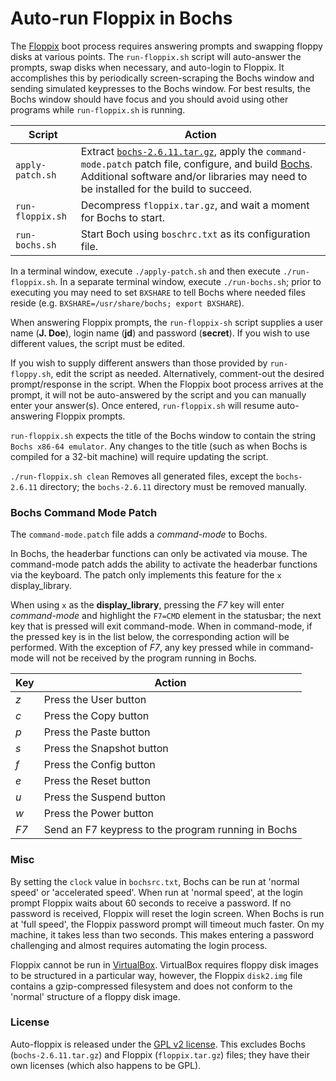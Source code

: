 # Auto-run Floppix in Bochs #

The [Floppix](http://floppix.com/) boot process requires answering prompts and
swapping floppy disks at various points. The `run-floppix.sh` script will
auto-answer the prompts, swap disks when necessary, and auto-login to Floppix.
It accomplishes this by periodically screen-scraping the Bochs window and
sending simulated keypresses to the Bochs window. For best results, the Bochs
window should have focus and you should avoid using other programs while
`run-floppix.sh` is running.

Script | Action
-------|----
`apply-patch.sh` | Extract [`bochs-2.6.11.tar.gz`](https://sourceforge.net/projects/bochs/files/bochs/2.6.11/bochs-2.6.11.tar.gz/download), apply the `command-mode.patch` patch file, configure, and build [Bochs](http://bochs.sourceforge.net/). Additional software and/or libraries may need to be installed for the build to succeed.
`run-floppix.sh` | Decompress `floppix.tar.gz`, and wait a moment for Bochs to start.
`run-bochs.sh` | Start Boch using `boschrc.txt` as its configuration file.

In a terminal window, execute `./apply-patch.sh` and then execute
`./run-floppix.sh`. In a separate terminal window, execute `./run-bochs.sh`;
prior to executing you may need to set `BXSHARE` to tell Bochs where needed
files reside (e.g. `BXSHARE=/usr/share/bochs; export BXSHARE`). 

When answering Floppix prompts, the `run-floppix-sh` script supplies a user
name (__J. Doe__), login name (__jd__) and password (__secret__). If you wish
to use different values, the script must be edited.

If you wish to supply different answers than those provided by `run-floppy.sh`,
edit the script as needed. Alternatively, comment-out the desired
prompt/response in the script. When the Floppix boot process arrives at the
prompt, it will not be auto-answered by the script and you can manually enter
your answer(s). Once entered, `run-floppix.sh` will resume auto-answering
Floppix prompts.

`run-floppix.sh` expects the title of the Bochs window to contain the string
`Bochs x86-64 emulator`. Any changes to the title (such as when Bochs is
compiled for a 32-bit machine) will require updating the script.

`./run-floppix.sh clean` Removes all generated files, except the `bochs-2.6.11`
directory; the `bochs-2.6.11` directory must be removed manually.


### Bochs Command Mode Patch

The `command-mode.patch` file adds a _command-mode_ to Bochs.

In Bochs, the headerbar functions can only be activated via mouse. The
command-mode patch adds the ability to activate the headerbar functions via
the keyboard. The patch only implements this feature for the `x`
display_library.

When using `x` as the __display_library__, pressing the _F7_ key
will enter _command-mode_ and highlight the `F7=CMD` element in the statusbar;
the next key that is pressed will exit command-mode. When in command-mode,
if the pressed key is in the list below, the corresponding action will be
performed. With the exception of _F7_, any key pressed while in command-mode
will not be received by the program running in Bochs.

  Key | Action
  ----|---
 _z_  | Press the User button
 _c_  | Press the Copy button
 _p_  | Press the Paste button
 _s_  | Press the Snapshot button
 _f_  | Press the Config button
 _e_  | Press the Reset button
 _u_  | Press the Suspend button
 _w_  | Press the Power button
 _F7_ | Send an F7 keypress to the program running in Bochs

### Misc

By setting the `clock` value in `bochsrc.txt`, Bochs can be run at 'normal
speed' or 'accelerated speed'. When run at 'normal speed', at the login prompt
Floppix waits about 60 seconds to receive a password. If no password is
received, Floppix will reset the login screen. When Bochs is run at 'full
speed', the Floppix password prompt will timeout much faster. On my machine, it
takes less than two seconds. This makes entering a password challenging and
almost requires automating the login process.

Floppix cannot be run in [VirtualBox](https://www.virtualbox.org/). VirtualBox
requires floppy disk images to be structured in a particular way, however, the
Floppix `disk2.img` file contains a gzip-compressed filesystem
and does not conform to the 'normal' structure of a floppy disk image.

### License
Auto-floppix is released under the
[GPL v2 license](https://www.gnu.org/licenses/old-licenses/gpl-2.0.en.html).
This excludes Bochs (`bochs-2.6.11.tar.gz`) and Floppix (`floppix.tar.gz`)
files; they have their own licenses (which also happens to be GPL).
